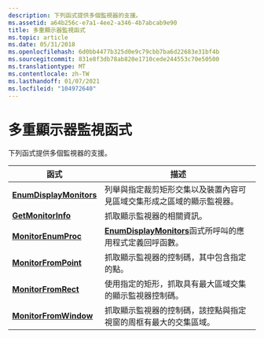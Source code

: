 ```yaml
---
description: 下列函式提供多個監視器的支援。
ms.assetid: a64b256c-e7a1-4ee2-a346-4b7abcab9e90
title: 多重顯示器監視函式
ms.topic: article
ms.date: 05/31/2018
ms.openlocfilehash: 6d0bb4477b325d0e9c79cbb7ba6d22683e31bf4b
ms.sourcegitcommit: 831e8f3db78ab820e1710cede244553c70e50500
ms.translationtype: MT
ms.contentlocale: zh-TW
ms.lasthandoff: 01/07/2021
ms.locfileid: "104972640"
---
```

# <a name="multiple-display-monitors-functions"></a>多重顯示器監視函式

下列函式提供多個監視器的支援。



| 函式                                           | 描述                                                                                                                                                  |
|----------------------------------------------------|--------------------------------------------------------------------------------------------------------------------------------------------------------------|
| [**EnumDisplayMonitors**](/windows/desktop/api/Winuser/nf-winuser-enumdisplaymonitors) | 列舉與指定裁剪矩形交集以及裝置內容可見區域交集形成之區域的顯示監視器。 |
| [**GetMonitorInfo**](/windows/desktop/api/Winuser/nf-winuser-getmonitorinfoa)           | 抓取顯示監視器的相關資訊。                                                                                                               |
| [**MonitorEnumProc**](/windows/desktop/api/Winuser/nc-winuser-monitorenumproc)         | [**EnumDisplayMonitors**](/windows/desktop/api/Winuser/nf-winuser-enumdisplaymonitors)函式所呼叫的應用程式定義回呼函數。                                  |
| [**MonitorFromPoint**](/windows/desktop/api/Winuser/nf-winuser-monitorfrompoint)       | 抓取顯示監視器的控制碼，其中包含指定的點。                                                                                   |
| [**MonitorFromRect**](/windows/desktop/api/Winuser/nf-winuser-monitorfromrect)         | 使用指定的矩形，抓取具有最大區域交集的顯示監視器控制碼。                                              |
| [**MonitorFromWindow**](/windows/desktop/api/Winuser/nf-winuser-monitorfromwindow)     | 抓取顯示監視器的控制碼，該控點與指定視窗的周框有最大的交集區域。                       |



 

 

 



